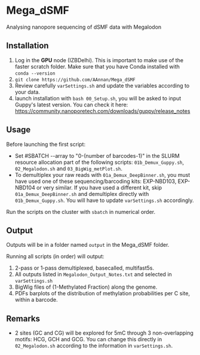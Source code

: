# Mega_dSMF
Analysing nanopore sequencing of dSMF data with Megalodon

## Installation
1) Log in the **GPU** node (IZBDelhi). This is important to make use of the faster scratch folder. Make sure that you have Conda installed with `conda --version`
2) `git clone https://github.com/AAnnan/Mega_dSMF`
3) Review carefully `varSettings.sh` and update the variables according to your data.
4) launch installation with `bash 00_Setup.sh`, you will be asked to input Guppy's latest version. You can check it here: https://community.nanoporetech.com/downloads/guppy/release_notes

## Usage
Before launching the first script: 
- Set #SBATCH --array to "0-(number of barcodes-1)" in the SLURM resource allocation part of the following scripts: `01b_Demux_Guppy.sh`, `02_Megalodon.sh` and `03_BigWig_metPlot.sh`.
- To demultiplex your raw reads with `01a_Demux_DeepBinner.sh`, you must have used one of these sequencing/barcoding kits: EXP-NBD103, EXP-NBD104 or very similar. If you have used a different kit, skip `01a_Demux_DeepBinner.sh` and demultiplex directly with `01b_Demux_Guppy.sh`. You will have to update `varSettings.sh` accordingly.

Run the scripts on the cluster with `sbatch` in numerical order. 

## Output
Outputs will be in a folder named `output` in the Mega_dSMF folder.

Running all scripts (in order) will output:
1) 2-pass or 1-pass demultiplexed, basecalled, multifast5s. 
2) All outputs listed in `Megalodon_Output_Notes.txt` and selected in `varSettings.sh`
3) BigWig files of (1-Methylated Fraction) along the genome.
4) PDFs barplots of the distribution of methylation probabilities per C site, within a barcode.

## Remarks
- 2 sites (GC and CG) will be explored for 5mC through 3 non-overlapping motifs: HCG, GCH and GCG. You can change this directly in `02_Megalodon.sh` according to the information in `varSettings.sh`.

